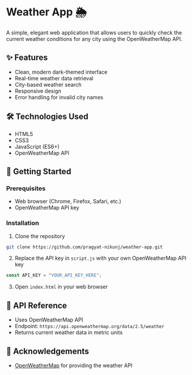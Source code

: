 # Weather App 🌦️

A simple, elegant web application that allows users to quickly check the current weather conditions for any city using the OpenWeatherMap API.



## ✨ Features

- Clean, modern dark-themed interface
- Real-time weather data retrieval
- City-based weather search
- Responsive design
- Error handling for invalid city names

## 🛠 Technologies Used

- HTML5
- CSS3
- JavaScript (ES6+)
- OpenWeatherMap API

## 🚀 Getting Started

### Prerequisites

- Web browser (Chrome, Firefox, Safari, etc.)
- OpenWeatherMap API key

### Installation

1. Clone the repository
```bash
git clone https://github.com/pragyat-nikunj/weather-app.git
```

2. Replace the API key in `script.js` with your own OpenWeatherMap API key
```javascript
const API_KEY = "YOUR_API_KEY_HERE";
```

3. Open `index.html` in your web browser

## 📡 API Reference

- Uses OpenWeatherMap API
- Endpoint: `https://api.openweathermap.org/data/2.5/weather`
- Returns current weather data in metric units

## 🙌 Acknowledgements

- [OpenWeatherMap](https://openweathermap.org/) for providing the weather API



